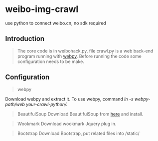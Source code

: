 weibo-img-crawl
===============

use python to connect weibo.cn, no sdk required

## Introduction

> The core code is in weibohack.py, file crawl.py is a web back-end program running with [webpy](http://webpy.org/). Before running the code some configuration needs to be make.

## Configuration

> webpy

Download webpy and extract it.
To use webpy, command _ln -s webpy-path/web your-crawl-python/._

> BeautifulSoup
Download BeautifulSoup from [here](http://www.crummy.com/software/BeautifulSoup/) and install.

> Wookmark
Download wookmark Jquery plug in.

> Bootstrap
Download Bootstrap, put related files into /static/
